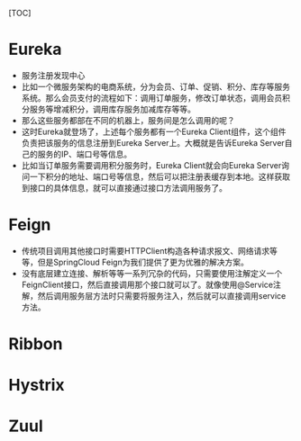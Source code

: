 [TOC]

# Eureka
   - 服务注册发现中心
   - 比如一个微服务架构的电商系统，分为会员、订单、促销、积分、库存等服务系统。那么会员支付的流程如下：调用订单服务，修改订单状态，调用会员积分服务等增减积分，调用库存服务加减库存等等。
   - 那么这些服务都部在不同的机器上，服务间是怎么调用的呢？
   - 这时Eureka就登场了，上述每个服务都有一个Eureka Client组件，这个组件负责把该服务的信息注册到Eureka Server上。大概就是告诉Eureka Server自己的服务的IP、端口号等信息。
   - 比如当订单服务需要调用积分服务时，Eureka Client就会向Eureka Server询问一下积分的地址、端口号等信息，然后可以把注册表缓存到本地。这样获取到接口的具体信息，就可以直接通过接口方法调用服务了。

# Feign

   - 传统项目调用其他接口时需要HTTPClient构造各种请求报文、网络请求等等，但是SpringCloud Feign为我们提供了更为优雅的解决方案。
   - 没有底层建立连接、解析等等一系列冗杂的代码，只需要使用注解定义一个FeignClient接口，然后直接调用那个接口就可以了。就像使用@Service注解，然后调用服务层方法时只需要将服务注入，然后就可以直接调用service方法。

# Ribbon


# Hystrix


# Zuul